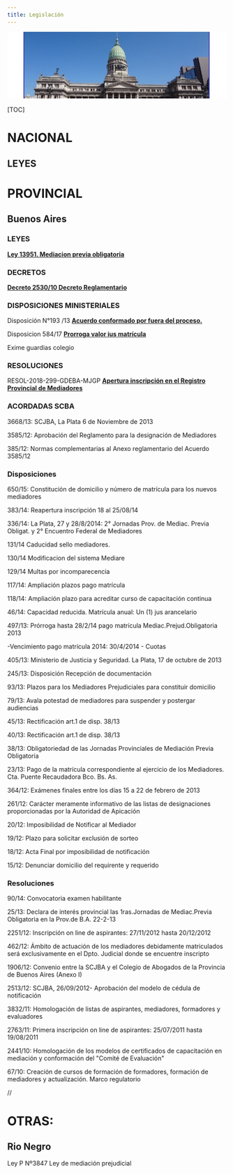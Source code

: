 ```yaml
---
title: Legislación
---
```

![null](/images/uploads/congreso.jpg)

[TOC]

# NACIONAL

## LEYES

# PROVINCIAL

## Buenos Aires

### LEYES

[**Ley 13951. Mediacion previa obligatoria**](/legislacion/legislacion/l-13951.html)


### DECRETOS

[**Decreto 2530/10 Decreto Reglamentario**](http://www.gob.gba.gov.ar/legislacion/legislacion/10-2530.html)

### DISPOSICIONES MINISTERIALES

Disposición N°193 /13 [**Acuerdo conformado por fuera del proceso.** ](/legislacion/acuerdo-conformado-por-fuera-del-proceso)

Disposicion 584/17 [**Prorroga valor ius matrícula**](/legislacion/disp-584-17-prorroga-valor-ius/index.html)

Exime guardias colegio

### RESOLUCIONES

RESOL-2018-299-GDEBA-MJGP
[ **Apertura inscripción en el Registro Provincial de Mediadores**](/legislacion/apertura-inscripcion-en-el-registro-provincial-de-mediadores-2018/index.html)

### ACORDADAS SCBA


3668/13: SCJBA, La Plata 6 de Noviembre de 2013

3585/12: Aprobación del Reglamento para la designación de Mediadores

 385/12:  Normas complementarias al Anexo reglamentario del Acuerdo 3585/12

### Disposiciones

650/15: Constitución de domicilio y número de matrícula para los nuevos mediadores

383/14: Reapertura inscripción 18 al 25/08/14

336/14: La Plata, 27 y 28/8/2014: 2° Jornadas Prov. de Mediac. Previa Obligat. y 2° Encuentro Federal de Mediadores

131/14 Caducidad sello mediadores. 

130/14 Modificacion del sistema Mediare

129/14 Multas por incomparecencia

117/14:  Ampliación plazos pago matrícula

118/14:  Ampliación plazo para acreditar curso de capacitación continua

46/14: Capacidad reducida. Matrícula anual: Un (1) jus arancelario

497/13: Prórroga hasta 28/2/14 pago matrícula Mediac.Prejud.Obligatoria 2013

\-Vencimiento pago matrícula 2014:  30/4/2014 - Cuotas

405/13: Ministerio de Justicia y Seguridad. La Plata, 17 de octubre de 2013

245/13: Disposición Recepción de documentación

93/13: Plazos para los Mediadores Prejudiciales para constituir domicilio

79/13: Avala potestad de mediadores para suspender y postergar audiencias

45/13: Rectificación art.1  de disp. 38/13

40/13: Rectificación art.1 de disp. 38/13

38/13: Obligatoriedad de las Jornadas Provinciales de Mediación Previa Obligatoria

23/13: Pago de la matrícula correspondiente al ejercicio de los Mediadores. Cta. Puente Recaudadora Bco. Bs. As.

364/12: Exámenes finales entre los días 15 a 22 de febrero de 2013

261/12: Carácter meramente informativo de las listas de designaciones proporcionadas por la Autoridad de Apicación

20/12: Imposibilidad de Notificar al Mediador

19/12: Plazo para solicitar exclusión de sorteo

18/12: Acta Final por imposibilidad de notificación

15/12: Denunciar domicilio del requirente y requerido

### Resoluciones

90/14: Convocatoria examen habilitante

25/13:  Declara de interés provincial las 1ras.Jornadas de Mediac.Previa Obligatoria en la Prov.de B.A. 22-2-13

2251/12: Inscripción on line de aspirantes: 27/11/2012 hasta 20/12/2012

462/12: Ámbito de actuación de los mediadores debidamente matriculados será exclusivamente en el Dpto. Judicial donde se encuentre inscripto

1906/12: Convenio entre la SCJBA y el Colegio de Abogados de la Provincia de Buenos Aires (Anexo I)

2513/12: SCJBA, 26/09/2012- Aprobación del modelo de cédula de notificación

3832/11: Homologación de listas de aspirantes, mediadores, formadores y evaluadores

2763/11: Primera inscripción on line de aspirantes: 25/07/2011 hasta 19/08/2011

2441/10: Homologación de los modelos de certificados de capacitación en mediación y conformación del "Comité de Evaluación"

67/10:  Creación de cursos de formación de formadores, formación de mediadores y actualización. Marco regulatorio

//

# OTRAS:

## Rio Negro

Ley P Nº3847 Ley de mediación prejudicial

